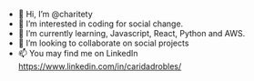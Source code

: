 - 👋 Hi, I’m @charitety
- 👀 I’m interested in coding for social change.
- 🌱 I’m currently learning, Javascript, React, Python and AWS.
- 💞️ I’m looking to collaborate on social projects 
- 📫 You may find me on LinkedIn https://www.linkedin.com/in/caridadrobles/

<!---
charitety/charitety is a ✨ special ✨ repository because its `README.md` (this file) appears on your GitHub profile.
You can click the Preview link to take a look at your changes.
--->
